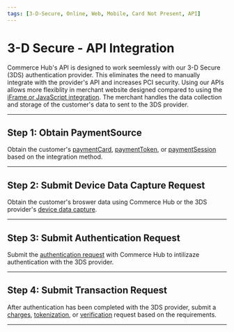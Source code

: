 ```yaml
---
tags: [3-D-Secure, Online, Web, Mobile, Card Not Present, API]
---
```


# 3-D Secure - API Integration

Commerce Hub's API is designed to work seemlessly with our 3-D Secure (3DS) authentication provider. This eliminates the need to manually integrate with the provider's API and increases PCI security. Using our APIs allows more flexiblity in merchant website designed compared to using the [iFrame or JavaScript integration](path?=docs/Online-Mobile-Digital/3D-Secure/3DS-Secure-Data-Capture.md). The merchant handles the data collection and storage of the customer's data to sent to the 3DS provider.

---

## Step 1: Obtain PaymentSource

Obtain the customer's [paymentCard](?path=docs/Resources/Guides/Payment-Sources/Payment-Card.md), [paymentToken](?path=docs/Resources/API-Documents/Payments_VAS/Payment-Token.md), or [paymentSession](?path+docs/Online-Mobile-Digital/Secure-Data-Capture/API/API-Only.md) based on the integration method. 

---

## Step 2: Submit Device Data Capture Request

Obtain the customer's broswer data using Commerce Hub or the 3DS provider's [device data capture](?path=docs/Online-Mobile-Digital/3D-Secure/3DS-Device-Capture.md). 

---

## Step 3: Submit Authentication Request

Submit the [authentication request](?path=docs/Online-Mobile-Digital/3D-Secure/3DS-Authentication.md) with Commerce Hub to intilizaze authentication with the 3DS provider. 

---

## Step 4: Submit Transaction Request

After authentication has been completed with the 3DS provider, submit a [charges](?path=docs/Resources/API-Documents/Payments/Charges.md), [tokenization](?path=docs/Resources/API-Documents/Payments_VAS/Payment-Token.md), or [verification](?path=docs/Resources/API-Documents/Payments_VAS/Verification.md) request based on the requirements. 

---
